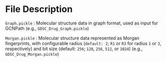 # File Description
```Graph.pickle``` : Molecular structure data in graph format, used as input for GCNPath (e.g., ```GDSC_Drug_Graph.pickle```)

```Morgan.pickle``` : Molecular structure data represented as Morgan fingerprints, with configurable radius 
(```default: 2```; ```R1``` or ```R3``` for radius ```1``` or ```3```, respectively) and bit size (default: ```256```; ```128```, ```256```, ```512```, or ```1024```) (e.g., ```GDSC_Drug_Morgan.pickle```)
